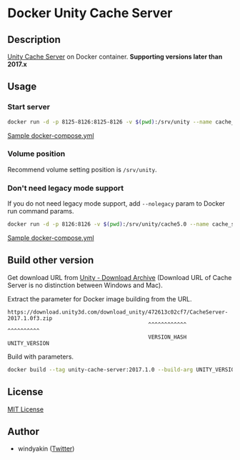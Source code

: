 # Docker Unity Cache Server

## Description

[Unity Cache Server](https://docs.unity3d.com/Manual/CacheServer.html) on Docker container. **Supporting versions later than 2017.x**

## Usage

### Start server

```sh
docker run -d -p 8125-8126:8125-8126 -v $(pwd):/srv/unity --name cache_server windyakin/docker-unity-cache-server
```

[Sample docker-compose.yml](docker-compose.yml)

### Volume position

Recommend volume setting position is `/srv/unity`.

### Don't need legacy mode support

If you do not need legacy mode support, add `--nolegacy` param to Docker run command params.

```sh
docker run -d -p 8126:8126 -v $(pwd):/srv/unity/cache5.0 --name cache_server windyakin/docker-unity-cache-server --no-legacy
```

[Sample docker-compose.yml](docker-compose.nolegacy.yml)

## Build other version

Get download URL from [Unity - Download Archive](https://unity3d.com/jp/get-unity/download/archive) (Download URL of Cache Server is no distinction between Windows and Mac).

Extract the parameter for Docker image building from the URL.

```
https://download.unity3d.com/download_unity/472613c02cf7/CacheServer-2017.1.0f3.zip
                                            ^^^^^^^^^^^^             ^^^^^^^^^^
                                            VERSION_HASH            UNITY_VERSION
```

Build with parameters.

```sh
docker build --tag unity-cache-server:2017.1.0 --build-arg UNITY_VERSION=2017.1.0f3 --build-arg VERSION_HASH=472613c02cf7 .
```

## License

[MIT License](LICENSE)

## Author

* windyakin ([Twitter](https://twitter.com/MITLicense))
